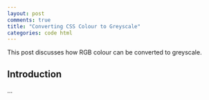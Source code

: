 ```yaml
---
layout: post
comments: true
title: "Converting CSS Colour to Greyscale"
categories: code html
---
```


This post discusses how RGB colour can be converted to greyscale.

## Introduction

...
